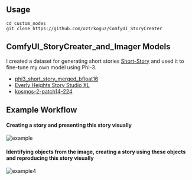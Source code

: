 ## Usage
```
cd custom_nodes
git clone https://github.com/oztrkoguz/ComfyUI_StoryCreater
```

## ComfyUI_StoryCreater_and_Imager Models
I created a dataset for generating short stories [Short-Story](https://huggingface.co/datasets/oztrkoguz/Short-Story) and used it to fine-tune my own model using Phi-3.

+ [phi3_short_story_merged_bfloat16](https://huggingface.co/oztrkoguz/phi3_short_story_merged_bfloat16)
+ [Everly Heights Story Studio XL](https://civitai.com/models/336055/everly-heights-story-studio-xl)
+ [kosmos-2-patch14-224](https://huggingface.co/microsoft/kosmos-2-patch14-224)

## Example Workflow
#### Creating a story and presenting this story visually 

![example](https://github.com/oztrkoguz/ComfyUI_StoryCreater_and_Imager/assets/101019436/dd319f8d-35d8-4a0a-9020-00cd919c60d9)

#### Identifying objects from the image, creating a story using these objects and reproducing this story visually

![example4](https://github.com/oztrkoguz/ComfyUI_StoryCreater_and_Imager/assets/101019436/a1713a15-3c7d-4a7c-8879-6354ab3516f0)
